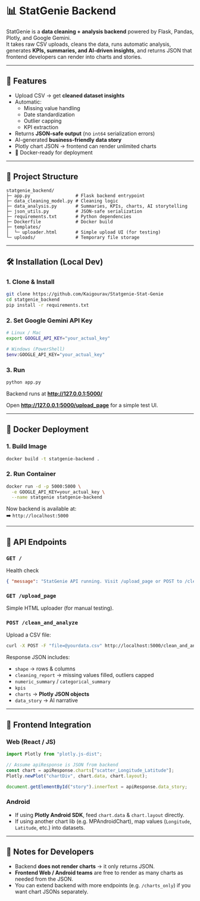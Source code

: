 # 📊 StatGenie Backend

StatGenie is a **data cleaning + analysis backend** powered by Flask, Pandas, Plotly, and Google Gemini.  
It takes raw CSV uploads, cleans the data, runs automatic analysis, generates **KPIs, summaries, and AI-driven insights**, and returns JSON that frontend developers can render into charts and stories.  

---

## 🚀 Features
- Upload CSV → get **cleaned dataset insights**  
- Automatic:
  - Missing value handling  
  - Date standardization  
  - Outlier capping  
  - KPI extraction  
- Returns **JSON-safe output** (no `int64` serialization errors)  
- AI-generated **business-friendly data story**  
- Plotly chart JSON → frontend can render unlimited charts  
- 🐳 Docker-ready for deployment  

---

## 📂 Project Structure
```
statgenie_backend/
├─ app.py                 # Flask backend entrypoint
├─ data_cleaning_model.py # Cleaning logic
├─ data_analysis.py       # Summaries, KPIs, charts, AI storytelling
├─ json_utils.py          # JSON-safe serialization
├─ requirements.txt       # Python dependencies
├─ Dockerfile             # Docker build
├─ templates/
│  └─ uploader.html       # Simple upload UI (for testing)
└─ uploads/               # Temporary file storage
```

---

## 🛠️ Installation (Local Dev)

### 1. Clone & Install
```bash
git clone https://github.com/Kaigourav/Statgenie-Stat-Genie
cd statgenie_backend
pip install -r requirements.txt
```

### 2. Set Google Gemini API Key
```bash
# Linux / Mac
export GOOGLE_API_KEY="your_actual_key"

# Windows (PowerShell)
$env:GOOGLE_API_KEY="your_actual_key"
```

### 3. Run
```bash
python app.py
```

Backend runs at **http://127.0.0.1:5000/**  

Open **http://127.0.0.1:5000/upload_page** for a simple test UI.  

---

## 🐳 Docker Deployment

### 1. Build Image
```bash
docker build -t statgenie-backend .
```

### 2. Run Container
```bash
docker run -d -p 5000:5000 \
  -e GOOGLE_API_KEY=your_actual_key \
  --name statgenie statgenie-backend
```

Now backend is available at:  
➡️ `http://localhost:5000`

---

## 🔌 API Endpoints

### `GET /`
Health check
```json
{ "message": "StatGenie API running. Visit /upload_page or POST to /clean_and_analyze." }
```

### `GET /upload_page`
Simple HTML uploader (for manual testing).  

### `POST /clean_and_analyze`
Upload a CSV file:
```bash
curl -X POST -F "file=@yourdata.csv" http://localhost:5000/clean_and_analyze
```

Response JSON includes:
- `shape` → rows & columns  
- `cleaning_report` → missing values filled, outliers capped  
- `numeric_summary` / `categorical_summary`  
- `kpis`  
- `charts` → **Plotly JSON objects**  
- `data_story` → AI narrative  

---

## 🎨 Frontend Integration

### Web (React / JS)
```javascript
import Plotly from "plotly.js-dist";

// Assume apiResponse is JSON from backend
const chart = apiResponse.charts["scatter_Longitude_Latitude"];
Plotly.newPlot("chartDiv", chart.data, chart.layout);

document.getElementById("story").innerText = apiResponse.data_story;
```

### Android
- If using **Plotly Android SDK**, feed `chart.data` & `chart.layout` directly.  
- If using another chart lib (e.g. MPAndroidChart), map values (`Longitude`, `Latitude`, etc.) into datasets.  

---

## 📌 Notes for Developers
- Backend **does not render charts** → it only returns JSON.  
- **Frontend Web / Android teams** are free to render as many charts as needed from the JSON.  
- You can extend backend with more endpoints (e.g. `/charts_only`) if you want chart JSONs separately.  
